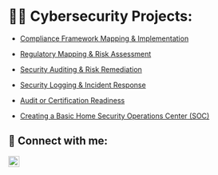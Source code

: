 <h1>👨‍💻 Cybersecurity Projects:</h1>

- [Compliance Framework Mapping & Implementation](https://github.com/itsDieuDao/Compliance-Framework-Mapping-Implementation)  

- [Regulatory Mapping & Risk Assessment](https://github.com/itsDieuDao/Regulatory-Mapping-Risk-Assessment)  
  
- [Security Auditing & Risk Remediation](https://github.com/itsDieuDao/Security-Auditing-Risk-Remediation)  
  
- [Security Logging & Incident Response](https://github.com/itsDieuDao/Security-Logging-Incident-Response)  
   
- [Audit or Certification Readiness](https://github.com/itsDieuDao/Audit-or-Certification-Readiness)  

- [Creating a Basic Home Security Operations Center (SOC)](https://github.com/itsDieuDao/Creating-a-Basic-Home-Security-Operations-Center-SOC-)    
      
  

<h2> 🤳 Connect with me:</h2>


[<img align="left" alt="DieuDao | LinkedIn" width="22px" src="https://cdn.jsdelivr.net/npm/simple-icons@v3/icons/linkedin.svg" />][linkedin]



[linkedin]: https://www.linkedin.com/in/dieu-dao-506a1a126/

<!--
**joshmadakor1/joshmadakor1** is a ✨ _special_ ✨ repository because its `README.md` (this file) appears on your GitHub profile.

Here are some ideas to get you started:

- 🔭 I’m currently working on ...
- 🌱 I’m currently learning ...
- 👯 I’m looking to collaborate on ...
- 🤔 I’m looking for help with ...
- 💬 Ask me about ...
- 📫 How to reach me: ...
- 😄 Pronouns: ...
- ⚡ Fun fact: ...
-->
